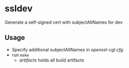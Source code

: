 # ssldev
Generate a self-signed cert with subjectAltNames for dev

## Usage
- Specify additional subjectAltNames in _openssl-cgl.cfg_.
- run `make`
  - _artifacts_ holds all build artifacts
